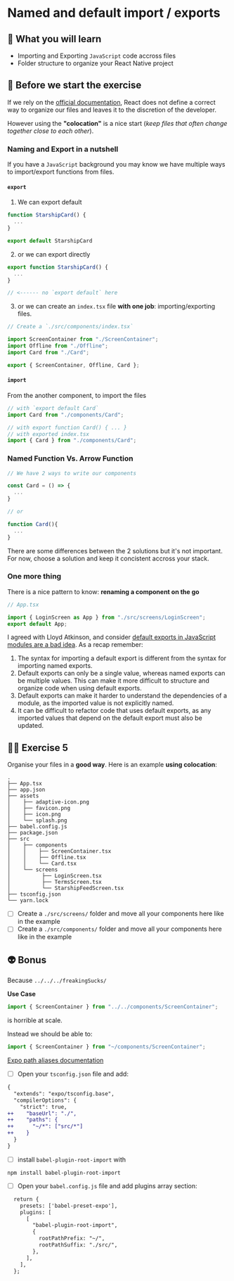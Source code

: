 # Named and default import / exports

## 📡 What you will learn

- Importing and Exporting `JavaScript` code accross files
- Folder structure to organize your React Native project

## 👾 Before we start the exercise

If we rely on the [official documentation](https://reactjs.org/docs/faq-structure.html), React does not define a correct way to organize our files and leaves it to the discretion of the developer.

However using the **"colocation"** is a nice start (_keep files that often change together close to each other_).

### Naming and Export in a nutshell

If you have a `JavaScript` background you may know we have multiple ways to import/export functions from files.

#### `export`

1. We can export default

```javascript
function StarshipCard() {
  ...
}

export default StarshipCard
```

2. or we can export directly

```javascript
export function StarshipCard() {
  ...
}

// <------ no `export default` here
```

3. or we can create an `index.tsx` file **with one job**: importing/exporting files.

```javascript
// Create a `./src/components/index.tsx`

import ScreenContainer from "./ScreenContainer";
import Offline from "./Offline";
import Card from "./Card";

export { ScreenContainer, Offline, Card };
```

#### `import`

From the another component, to import the files

```javascript
// with `export default Card`
import Card from "./components/Card";

// with export function Card() { ... }
// with exported index.tsx
import { Card } from "./components/Card";
```

### Named Function Vs. Arrow Function

```javascript
// We have 2 ways to write our components

const Card = () => {
  ...
}

// or

function Card(){
  ...
}
```

There are some differences between the 2 solutions but it's not important. For now, choose a solution and keep it concistent accross your stack.

### One more thing

There is a nice pattern to know: **renaming a component on the go**

```javascript
// App.tsx

import { LoginScreen as App } from "./src/screens/LoginScreen";
export default App;
```

I agreed with Lloyd Atkinson, and consider [default exports in JavaScript modules are a bad idea](https://www.lloydatkinson.net/posts/2022/default-exports-in-javascript-modules-are-terrible/). As a recap remember:

1. The syntax for importing a default export is different from the syntax for importing named exports.
2. Default exports can only be a single value, whereas named exports can be multiple values. This can make it more difficult to structure and organize code when using default exports.
3. Default exports can make it harder to understand the dependencies of a module, as the imported value is not explicitly named.
4. It can be difficult to refactor code that uses default exports, as any imported values that depend on the default export must also be updated.

## 👨‍🚀 Exercise 5

Organise your files in a **good way**. Here is an example **using colocation**:

```console
.
├── App.tsx
├── app.json
├── assets
│    ├── adaptive-icon.png
│    ├── favicon.png
│    ├── icon.png
│    └── splash.png
├── babel.config.js
├── package.json
├── src
│    ├── components
│    │    ├── ScreenContainer.tsx
│    │    ├── Offline.tsx
│    │    └── Card.tsx
│    └── screens
│          ├── LoginScreen.tsx
│          ├── TermsScreen.tsx
│          └── StarshipFeedScreen.tsx
├── tsconfig.json
└── yarn.lock
```

- [ ] Create a `./src/screens/` folder and move all your components here like in the example
- [ ] Create a `./src/components/` folder and move all your components here like in the example

## 👽 Bonus

Because `../../../freakingSucks/`

**Use Case**

```javascript
import { ScreenContainer } from "../../components/ScreenContainer";
```

is horrible at scale.

Instead we should be able to:

```javascript
import { ScreenContainer } from "~/components/ScreenContainer";
```
[Expo path aliases documentation](https://docs.expo.dev/guides/typescript/#path-aliases)
- [ ] Open your `tsconfig.json` file and add:

```diff
{
  "extends": "expo/tsconfig.base",
  "compilerOptions": {
    "strict": true,
++    "baseUrl": "./",
++    "paths": {
++      "~/*": ["src/*"]
++    }
  }
}
```

- [ ] install `babel-plugin-root-import` with

```console
npm install babel-plugin-root-import
```

- [ ] Open your `babel.config.js` file and add plugins array section:

```diff
  return {
    presets: ['babel-preset-expo'],
    plugins: [
      [
        "babel-plugin-root-import",
        {
          rootPathPrefix: "~/",
          rootPathSuffix: "./src/",
        },
      ],
    ],
  };
```
